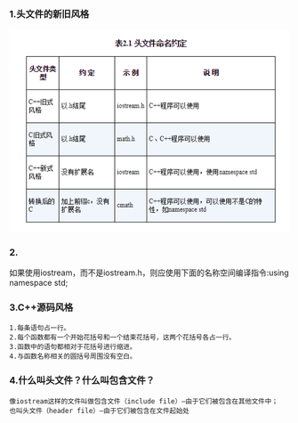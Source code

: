 ### 1.头文件的新旧风格
![image](https://github.com/qianyuqiao/Cplusplus/blob/master/img/header.PNG)
### 2.
如果使用iostream，而不是iostream.h，则应使用下面的名称空间编译指令:using namespace std;
### 3.C++源码风格
```
1.每条语句占一行。
2.每个函数都有一个开始花括号和一个结束花括号，这两个花括号各占一行。
3.函数中的语句都相对于花括号进行缩进。
4.与函数名称相关的圆括号周围没有空白。
```
### 4.什么叫头文件？什么叫包含文件？
```
像iostream这样的文件叫做包含文件（include file）—由于它们被包含在其他文件中；
也叫头文件（header file）—由于它们被包含在文件起始处
```
